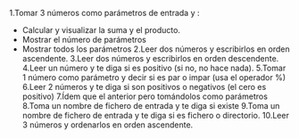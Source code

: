 1.Tomar 3 números como parámetros de entrada y :
- Calcular y visualizar la suma y el producto.
- Mostrar el número de parámetros
- Mostrar todos los parámetros
2.Leer dos números y escribirlos en orden ascendente.
3.Leer dos números y escribirlos en orden descendente.
4.Leer un número y te diga si es positivo (si no, no hace nada).
5.Tomar 1 número como parámetro y decir si es par o impar (usa el operador %)
6.Leer 2 números y te diga si son positivos o negativos (el cero es positivo)
7.Ídem que el anterior pero tomándolos como parámetros
8.Toma un nombre de fichero de entrada y te diga si existe
9.Toma un nombre de fichero de entrada y te diga si es fichero o directorio.
10.Leer 3 números y ordenarlos en orden ascendente. 
